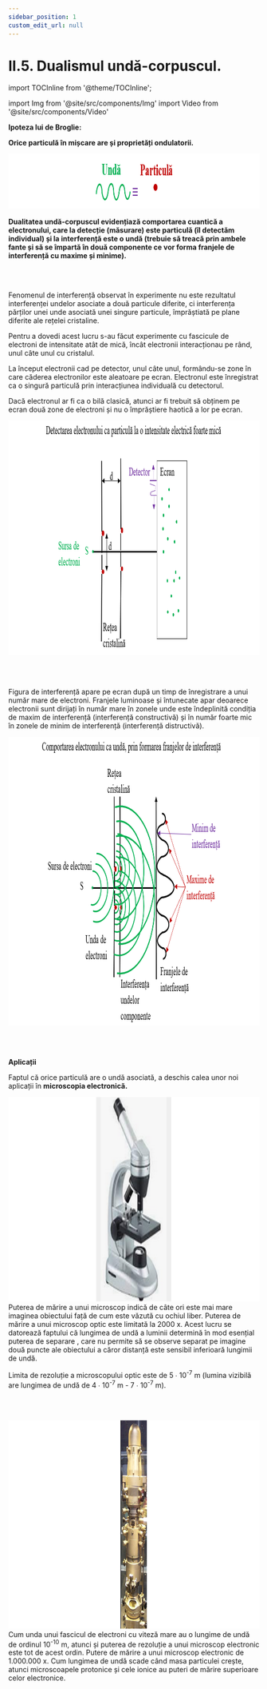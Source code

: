 ```yaml
---
sidebar_position: 1
custom_edit_url: null
---
```


# II.5. Dualismul undă-corpuscul.



import TOCInline from '@theme/TOCInline';

<TOCInline toc={toc} />



import Img from '@site/src/components/Img'
import Video from '@site/src/components/Video'




<div class="alert alert--primary" role="alert">

**Ipoteza lui de Broglie:**

**Orice particulă în mișcare are și proprietăți ondulatorii.**


<Img className="img-responsive4" src="fizica/clasa12/capitolul2/II-5-dualismul-unda-corpuscul-poza1-desen-dualitate-unda-corpuscul.png" width="1000" height="110" lazy={false} />



**Dualitatea undă-corpuscul evidențiază comportarea cuantică a electronului, care la detecție (măsurare) este particulă (îl detectăm individual) și la interferență este o undă (trebuie să treacă prin ambele fante și să se împartă în două componente ce vor forma franjele de interferență cu maxime și minime).**



</div>



<br></br>




<div class="alert alert--warning" role="alert">


Fenomenul de interferență observat în experimente nu este rezultatul interferenței undelor asociate a două particule diferite, ci interferența părților unei unde asociată unei singure particule, împrăștiată pe plane diferite ale rețelei cristaline. 

Pentru a dovedi acest lucru s-au făcut experimente cu fascicule de electroni de intensitate atât de mică, încât electronii interacționau pe rând, unul câte unul cu cristalul. 

La început electronii cad pe detector, unul câte unul, formându-se zone în care căderea electronilor este aleatoare pe ecran. Electronul este înregistrat ca o singură particulă prin interacțiunea individuală cu detectorul. 

Dacă electronul ar fi ca o bilă clasică, atunci ar fi trebuit să obținem pe ecran două zone de electroni și nu o împrăștiere haotică a lor pe ecran.


<Img className="img-responsive4" src="fizica/clasa12/capitolul2/II-5-dualismul-unda-corpuscul-poza2-schema-detectarii-electronului-ca-particula.png" width="1000" height="469" lazy={false} />



</div>


<br></br>

<div class="alert alert--warning" role="alert">

Figura de interferență apare pe ecran după un timp de înregistrare a unui număr mare de electroni. Franjele luminoase și întunecate apar deoarece electronii sunt dirijați în număr mare în zonele unde este îndeplinită condiția de maxim de interferență (interferență constructivă) și în număr foarte mic în zonele de minim de interferență (interferență distructivă).


<Img className="img-responsive4" src="fizica/clasa12/capitolul2/II-5-dualismul-unda-corpuscul-poza3-comportarea-electronului-ca-unda.png" width="1000" height="577" lazy={false} />





</div>



<br></br>


<div class="alert alert--warning" role="alert">

**Aplicații**


Faptul că orice particulă are o undă asociată, a deschis calea unor noi aplicații în **microscopia electronică.**


<Img className="img-responsive3" src="fizica/clasa12/capitolul2/II-5-dualismul-unda-corpuscul-poza4-microscopul-optic.png" width="1000" height="409" /> Puterea de mărire a unui microscop indică de câte ori este mai mare imaginea obiectului față de cum este văzută cu ochiul liber. Puterea de mărire a unui microscop optic este limitată la 2000 x. 
Acest lucru se datorează faptului că lungimea de undă a luminii determină în mod esențial puterea de separare , care nu permite să se observe separat pe imagine două puncte ale obiectului a căror distanță este sensibil inferioară lungimii de undă.    


Limita de rezoluție a microscopului optic este de 5 ∙ 10<sup>-7</sup> m (lumina vizibilă are lungimea de undă de 4 ∙ 10<sup>-7</sup> m - 7 ∙ 10<sup>-7</sup> m).





<br></br>



<Img className="img-responsive3" src="fizica/clasa12/capitolul2/II-5-dualismul-unda-corpuscul-poza5-microscopul-electronic.png" width="1000" height="417" /> Cum unda unui fascicul de electroni cu viteză mare au o lungime de undă de ordinul 10<sup>-10</sup> m, atunci și puterea de rezoluție a unui microscop electronic este tot de acest ordin. 
Putere de mărire a unui microscop electronic de 1.000.000 x. Cum lungimea de undă scade când masa particulei crește, atunci microscoapele protonice și cele ionice au puteri de mărire superioare celor electronice.







</div>

